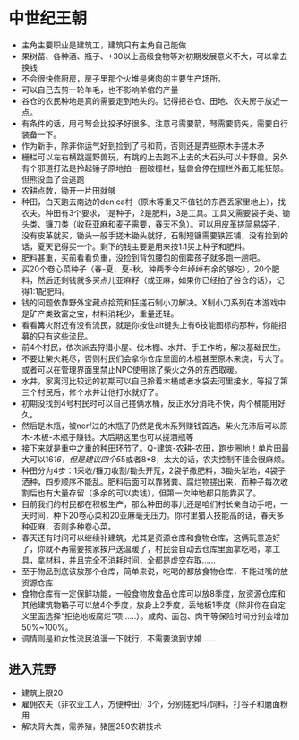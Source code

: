 # 中世纪王朝

- 主角主要职业是建筑工，建筑只有主角自己能做
- 果树苗、各种酒、瓶子、+30以上高级食物等对初期发展意义不大，可以拿去换钱
- 不会很快修厨房，房子里那个火堆是烤肉的主要生产场所。
- 可以自己去剪一轮羊毛，也不影响羊倌的产量
- 谷仓的农民种地是真的需要走到地头的。记得把谷仓、田地、农夫房子放近一点。
- 有条件的话，用弓弩会比投矛好很多。注意弓需要箭，弩需要箭矢，需要自行装备一下。
- 作为新手，除非你运气好到捡到了弓和箭，否则还是弄些原木手搓木矛
- 栅栏可以左右横跳遛野兽玩，有跳的上去跑不上去的大石头可以卡野兽。另外有个邪道打法是拎起锤子原地拍一圈破栅栏，猛兽会停在栅栏外面无能狂怒。但熊没血了会逃跑
- 农耕点数，锄开一片田就够
- 种田，白天跑去南边的denica村（原木等重又不值钱的东西丢家里地上），找农夫。种田有3个要求，1是种子，2是肥料，3是工具。工具又需要袋子类、锄头类、镰刀类（收获亚麻和麦子需要，春天不急）。可以用皮革搓简易袋子，没有皮革就买，锄头一般手搓木锄头就好，石制短镰需要铁匠铺，没有捡到的话，夏天记得买一个。剩下的钱主要是用来按1:1买上种子和肥料。
- 肥料甚重，买前看看负重，没捡到背包腰包的倒霉孩子就多跑一趟吧。
- 买20个卷心菜种子（春-夏、夏-秋，种两季今年绰绰有余的够吃），20个肥料，然后还剩钱就多买点儿亚麻籽（或亚麻，如果你已经拍了谷仓的话），记得1:1配肥料。
- 钱的问题依靠野外宝藏点拾荒和狂搓石制小刀解决。X制小刀系列在本游戏中是矿产类致富之宝，材料消耗少，重量还轻。
- 看看篝火附近有没有流民，就是你按住alt键头上有6技能图标的那种，你能招募的只有这些流民。
- 前4个村民，依次派去狩猎小屋、伐木棚、水井、手工作坊，解决基础民生。
- 不要让柴火耗尽，否则村民们会拿你仓库里面的木棍甚至原木来烧，亏大了。或者可以在管理界面里禁止NPC使用除了柴火之外的东西取暖。
- 水井，家离河比较远的初期可以自己拎着木桶或者水袋去河里接水，等招了第三个村民后，修个水井让他打水就好了。
- 初期没找到4号村民时可以自己搓俩水桶，反正水分消耗不快，两个桶能用好久。
- 然后是木瓶，被nerf过的木瓶子仍然是伐木系列赚钱首选，柴火充沛后可以原木-木板-木瓶子赚钱。大后期这里也可以搓酒瓶等
- 接下来就是重中之重的种田环节了。Q-建筑-农耕-农田，跑步圈地！单片田最大可以16*16，但是建议四个5*5或者8*8，太大的话，农夫控制不佳会很麻烦。
- 种田分为4步：1采收/镰刀收割/锄头开荒，2袋子撒肥料，3锄头犁地，4袋子洒种，四步顺序不能乱。肥料后面可以靠猪粪、腐烂物搓出来，而种子每次收割后也有大量存留（多余的可以卖钱），但第一次种地都只能靠买了。
- 目前我们的村民都在积极生产，那么种田的事儿还是咱们村长亲自动手吧，一天时间，种下20卷心菜和20亚麻毫无压力。你村里猎人技能高的话，春天多种亚麻，否则多种卷心菜。
- 春天还有时间可以继续补建筑，尤其是资源仓库和食物仓库，这俩玩意造好了，你就不再需要挨家挨户送温暖了，村民会自动去仓库里面拿吃喝，拿工具，拿材料，并且完全不消耗时间，全都是虚空存取……
- 至于物品到底该放那个仓库，简单来说，吃喝的都放食物仓库，不能进嘴的放资源仓库
- 食物仓库有一定保鲜功能，一般食物放食品仓库可以放8季度，放资源仓库和其他建筑物箱子可以放4个季度，放身上2季度，丢地板1季度（除非你在自定义里面选择“拒绝地板腐烂”项……）。咸肉、面包、肉干等保险时间分别会增加50%~100%。
- 调情则是和女性流民浪漫一下就行，不需要浪到求婚……


## 进入荒野

- 建筑上限20
- 雇佣农夫（非农业工人，方便种田）3个，分别搓肥料/饲料，打谷子和磨面粉用
- 解决背大粪，需养殖，猪圈250农耕技术
